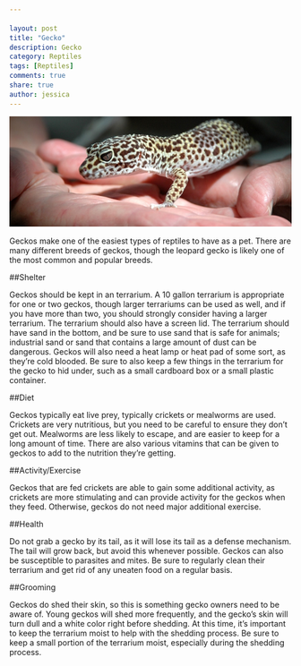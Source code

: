 ```yaml
--- 

layout: post
title: "Gecko"
description: Gecko
category: Reptiles
tags: [Reptiles]
comments: true
share: true
author: jessica
--- 
```


<img src="/images/leopard-gecko-2.jpg" class="img-post">

Geckos make one of the easiest types of reptiles to have as a pet. There are many different breeds of geckos, though the leopard gecko is likely one of the most common and popular breeds.

##Shelter

Geckos should be kept in an terrarium. A 10 gallon terrarium is appropriate for one or two geckos, though larger terrariums can be used as well, and if you have more than two, you should strongly consider having a larger terrarium. The terrarium should also have a screen lid. The terrarium should have sand in the bottom, and be sure to use sand that is safe for animals; industrial sand or sand that contains a large amount of dust can be dangerous. Geckos will also need a heat lamp or heat pad of some sort, as they’re cold blooded. Be sure to also keep a few things in the terrarium for the gecko to hid under, such as a small cardboard box or a small plastic container.

##Diet

Geckos typically eat live prey, typically crickets or mealworms are used. Crickets are very nutritious, but you need to be careful to ensure they don’t get out. Mealworms are less likely to escape, and are easier to keep for a long amount of time. There are also various vitamins that can be given to geckos to add to the nutrition they’re getting.

##Activity/Exercise 

Geckos that are fed crickets are able to gain some additional activity, as crickets are more stimulating and can provide activity for the geckos when they feed. Otherwise, geckos do not need major additional exercise.

##Health

Do not grab a gecko by its tail, as it will lose its tail as a defense mechanism. The tail will grow back, but avoid this whenever possible. Geckos can also be susceptible to parasites and mites. Be sure to regularly clean their terrarium and get rid of any uneaten food on a regular basis.

##Grooming

Geckos do shed their skin, so this is something gecko owners need to be aware of. Young geckos will shed more frequently, and the gecko’s skin will turn dull and a white color right before shedding. At this time, it’s important to keep the terrarium moist to help with the shedding process. Be sure to keep a small portion of the terrarium moist, especially during the shedding process.